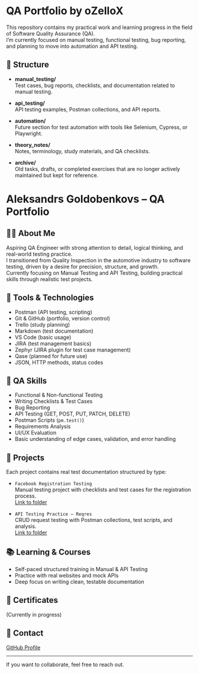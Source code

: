 # QA Portfolio by oZelloX

This repository contains my practical work and learning progress in the field of Software Quality Assurance (QA).  
I’m currently focused on manual testing, functional testing, bug reporting, and planning to move into automation and API testing.

## 📂 Structure

- **manual_testing/**  
  Test cases, bug reports, checklists, and documentation related to manual testing.

- **api_testing/**  
  API testing examples, Postman collections, and API reports.

- **automation/**  
  Future section for test automation with tools like Selenium, Cypress, or Playwright.

- **theory_notes/**  
  Notes, terminology, study materials, and QA checklists.

- **archive/**  
  Old tasks, drafts, or completed exercises that are no longer actively maintained but kept for reference.


# Aleksandrs Goldobenkovs – QA Portfolio

## 👨‍💻 About Me  
Aspiring QA Engineer with strong attention to detail, logical thinking, and real-world testing practice.  
I transitioned from Quality Inspection in the automotive industry to software testing, driven by a desire for precision, structure, and growth.  
Currently focusing on Manual Testing and API Testing, building practical skills through realistic test projects.

## 🧰 Tools & Technologies  
- Postman (API testing, scripting)  
- Git & GitHub (portfolio, version control)  
- Trello (study planning)  
- Markdown (test documentation)  
- VS Code (basic usage)  
- JIRA (test management basics)  
- Zephyr (JIRA plugin for test case management)  
- Qase (planned for future use)  
- JSON, HTTP methods, status codes  

## 🔧 QA Skills  
- Functional & Non-functional Testing  
- Writing Checklists & Test Cases  
- Bug Reporting  
- API Testing (GET, POST, PUT, PATCH, DELETE)  
- Postman Scripts (`pm.test()`)  
- Requirements Analysis  
- UI/UX Evaluation  
- Basic understanding of edge cases, validation, and error handling  

## 📁 Projects  
Each project contains real test documentation structured by type:

- `Facebook Registration Testing`  
  Manual testing project with checklists and test cases for the registration process.  
  [Link to folder](./facebook/manual_testing)

- `API Testing Practice – Reqres`  
  CRUD request testing with Postman collections, test scripts, and analysis.  
  [Link to folder](./api_testing/reqres_demo)

## 📚 Learning & Courses  
- Self-paced structured training in Manual & API Testing  
- Practice with real websites and mock APIs  
- Deep focus on writing clean, testable documentation

## 📜 Certificates  
(Currently in progress)

## 📩 Contact  
[GitHub Profile](https://github.com/yourusername)  

---

If you want to collaborate, feel free to reach out.

